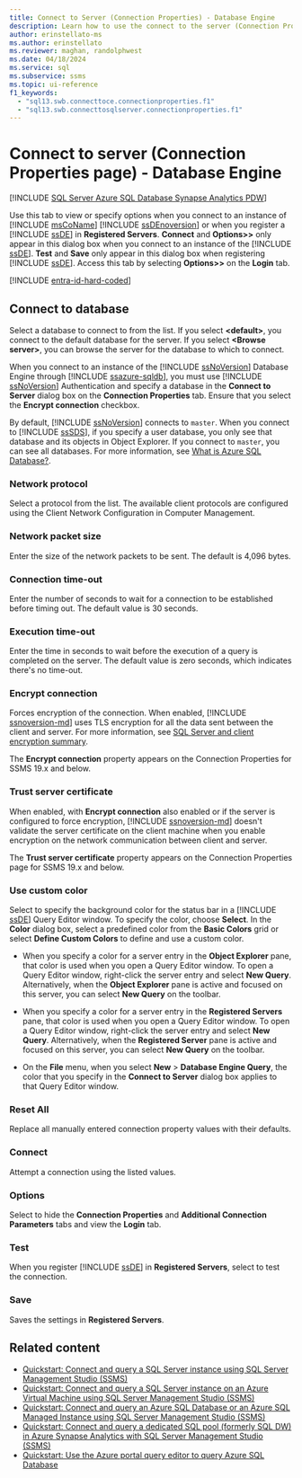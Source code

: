 ```yaml
---
title: Connect to Server (Connection Properties) - Database Engine
description: Learn how to use the connect to the server (Connection Properties page) in the database engine to manage your SQL Server connections and settings.
author: erinstellato-ms
ms.author: erinstellato
ms.reviewer: maghan, randolphwest
ms.date: 04/18/2024
ms.service: sql
ms.subservice: ssms
ms.topic: ui-reference
f1_keywords:
  - "sql13.swb.connecttoce.connectionproperties.f1"
  - "sql13.swb.connecttosqlserver.connectionproperties.f1"
---
```


# Connect to server (Connection Properties page) - Database Engine

[!INCLUDE [SQL Server Azure SQL Database Synapse Analytics PDW](../../includes/applies-to-version/sql-asdb-asdbmi-asa-pdw.md)]

Use this tab to view or specify options when you connect to an instance of [!INCLUDE [msCoName](../../includes/msconame-md.md)] [!INCLUDE [ssDEnoversion](../../includes/ssdenoversion-md.md)] or when you register a [!INCLUDE [ssDE](../../includes/ssde-md.md)] in **Registered Servers**. **Connect** and **Options>>** only appear in this dialog box when you connect to an instance of the [!INCLUDE [ssDE](../../includes/ssde-md.md)]. **Test** and **Save** only appear in this dialog box when registering [!INCLUDE [ssDE](../../includes/ssde-md.md)]. Access this tab by selecting **Options>>** on the **Login** tab.

[!INCLUDE [entra-id-hard-coded](../../includes/entra-id-hard-coded.md)]

## Connect to database

Select a database to connect to from the list. If you select **\<default>**, you connect to the default database for the server. If you select **\<Browse server>**, you can browse the server for the database to which to connect.

When you connect to an instance of the [!INCLUDE [ssNoVersion](../../includes/ssnoversion-md.md)] Database Engine through [!INCLUDE [ssazure-sqldb](../../includes/ssazure-sqldb.md)], you must use [!INCLUDE [ssNoVersion](../../includes/ssnoversion-md.md)] Authentication and specify a database in the **Connect to Server** dialog box on the **Connection Properties** tab. Ensure that you select the **Encrypt connection** checkbox.

By default, [!INCLUDE [ssNoVersion](../../includes/ssnoversion-md.md)] connects to `master`. When you connect to [!INCLUDE [ssSDS](../../includes/sssds-md.md)], if you specify a user database, you only see that database and its objects in Object Explorer. If you connect to `master`, you can see all databases. For more information, see [What is Azure SQL Database?](/azure/sql-database/sql-database-technical-overview).

### Network protocol

Select a protocol from the list. The available client protocols are configured using the Client Network Configuration in Computer Management.

### Network packet size

Enter the size of the network packets to be sent. The default is 4,096 bytes.

### Connection time-out

Enter the number of seconds to wait for a connection to be established before timing out. The default value is 30 seconds.

### Execution time-out

Enter the time in seconds to wait before the execution of a query is completed on the server. The default value is zero seconds, which indicates there's no time-out.

### Encrypt connection

Forces encryption of the connection. When enabled, [!INCLUDE [ssnoversion-md](../../includes/ssnoversion-md.md)] uses TLS encryption for all the data sent between the client and server. For more information, see [SQL Server and client encryption summary](../../database-engine/configure-windows/sql-server-and-client-encryption-summary.md).

The **Encrypt connection** property appears on the Connection Properties for SSMS 19.x and below.

### Trust server certificate

When enabled, with **Encrypt connection** also enabled or if the server is configured to force encryption, [!INCLUDE [ssnoversion-md](../../includes/ssnoversion-md.md)] doesn't validate the server certificate on the client machine when you enable encryption on the network communication between client and server.

The **Trust server certificate** property appears on the Connection Properties page for SSMS 19.x and below.

### Use custom color

Select to specify the background color for the status bar in a [!INCLUDE [ssDE](../../includes/ssde-md.md)] Query Editor window. To specify the color, choose **Select**. In the **Color** dialog box, select a predefined color from the **Basic Colors** grid or select **Define Custom Colors** to define and use a custom color.

- When you specify a color for a server entry in the **Object Explorer** pane, that color is used when you open a Query Editor window. To open a Query Editor window, right-click the server entry and select **New Query**. Alternatively, when the **Object Explorer** pane is active and focused on this server, you can select **New Query** on the toolbar.

- When you specify a color for a server entry in the **Registered Servers** pane, that color is used when you open a Query Editor window. To open a Query Editor window, right-click the server entry and select **New Query**. Alternatively, when the **Registered Server** pane is active and focused on this server, you can select **New Query** on the toolbar.

- On the **File** menu, when you select **New** > **Database Engine Query**, the color that you specify in the **Connect to Server** dialog box applies to that Query Editor window.

### Reset All

Replace all manually entered connection property values with their defaults.

### Connect

Attempt a connection using the listed values.

### Options

Select to hide the **Connection Properties** and **Additional Connection Parameters** tabs and view the **Login** tab.

### Test

When you register [!INCLUDE [ssDE](../../includes/ssde-md.md)] in **Registered Servers**, select to test the connection.

### Save

Saves the settings in **Registered Servers**.

## Related content

- [Quickstart: Connect and query a SQL Server instance using SQL Server Management Studio (SSMS)](../quickstarts/ssms-connect-query-sql-server.md)
- [Quickstart: Connect and query a SQL Server instance on an Azure Virtual Machine using SQL Server Management Studio (SSMS)](../quickstarts/ssms-connect-query-sql-server-azure-vm.md)
- [Quickstart: Connect and query an Azure SQL Database or an Azure SQL Managed Instance using SQL Server Management Studio (SSMS)](../quickstarts/ssms-connect-query-azure-sql.md)
- [Quickstart: Connect and query a dedicated SQL pool (formerly SQL DW) in Azure Synapse Analytics with SQL Server Management Studio (SSMS)](../quickstarts/ssms-connect-query-azure-synapse-analytics.md)
- [Quickstart: Use the Azure portal query editor to query Azure SQL Database](/azure/azure-sql/database/connect-query-portal)
